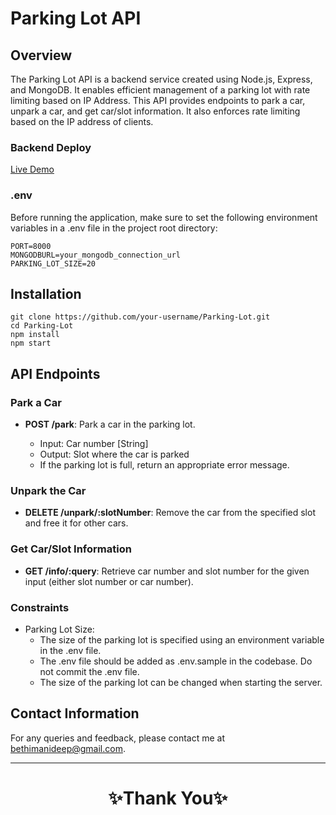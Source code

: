 
# Parking Lot API

## Overview

The Parking Lot API is a backend service created using Node.js, Express, and MongoDB. It enables efficient management of a parking lot with rate limiting based on IP Address. This API provides endpoints to park a car, unpark a car, and get car/slot information. It also enforces rate limiting based on the IP address of clients.

### Backend Deploy
[Live Demo](https://parking-lot-qjm6.vercel.app/)

### .env

Before running the application, make sure to set the following environment variables in a .env file in the project root directory:

```
PORT=8000
MONGODBURL=your_mongodb_connection_url
PARKING_LOT_SIZE=20
```

## Installation

```
git clone https://github.com/your-username/Parking-Lot.git
cd Parking-Lot
npm install
npm start
```

## API Endpoints

### Park a Car

- **POST /park**: Park a car in the parking lot.

  - Input: Car number [String]
  - Output: Slot where the car is parked
  - If the parking lot is full, return an appropriate error message.

### Unpark the Car

- **DELETE /unpark/:slotNumber**: Remove the car from the specified slot and free it for other cars.

### Get Car/Slot Information

- **GET /info/:query**: Retrieve car number and slot number for the given input (either slot number or car number).

### Constraints

- Parking Lot Size:
  - The size of the parking lot is specified using an environment variable in the .env file.
  - The .env file should be added as .env.sample in the codebase. Do not commit the .env file.
  - The size of the parking lot can be changed when starting the server.

## Contact Information

For any queries and feedback, please contact me at [bethimanideep@gmail.com](mailto:bethimanideep@gmail.com).

---

<h1 align="center">✨Thank You✨</h1>
